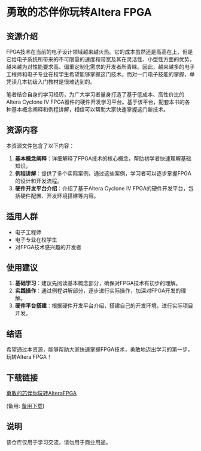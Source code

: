 # 勇敢的芯伴你玩转Altera FPGA

## 资源介绍

FPGA技术在当前的电子设计领域越来越火热。它的成本虽然还是高高在上，但是它给电子系统所带来的不可限量的速度和带宽及其在灵活性、小型性方面的优势，越来越为对性能要求高、偏重定制化需求的开发者所青睐。因此，越来越多的电子工程师和电子专业在校学生希望能够掌握这门技术。而对一门电子技能的掌握，单凭读几本初级入门教材是很难达到的。

笔者结合自身的学习经历，为广大学习者量身打造了基于低成本、高性价比的Altera Cyclone Ⅳ FPGA器件的硬件开发学习平台。基于该平台，配套本书的各种基本概念阐释和例程讲解，相信可以帮助大家快速掌握这门新技术。

## 资源内容

本资源文件包含了以下内容：

1. **基本概念阐释**：详细解释了FPGA技术的核心概念，帮助初学者快速理解基础知识。
2. **例程讲解**：提供了多个实际案例，通过这些案例，学习者可以逐步掌握FPGA的设计和开发流程。
3. **硬件开发平台介绍**：介绍了基于Altera Cyclone Ⅳ FPGA的硬件开发平台，包括硬件配置、开发环境搭建等内容。

## 适用人群

- 电子工程师
- 电子专业在校学生
- 对FPGA技术感兴趣的开发者

## 使用建议

1. **基础学习**：建议先阅读基本概念部分，确保对FPGA技术有初步的理解。
2. **实践操作**：通过例程讲解部分，逐步进行实际操作，加深对FPGA开发的理解。
3. **硬件平台搭建**：根据硬件开发平台介绍，搭建自己的开发环境，进行实际项目开发。

## 结语

希望通过本资源，能够帮助大家快速掌握FPGA技术，勇敢地迈出学习的第一步，玩转Altera FPGA！

## 下载链接
[勇敢的芯伴你玩转AlteraFPGA](https://pan.quark.cn/s/294681582798) 

(备用: [备用下载](https://pan.baidu.com/s/1I31rT8N_Irr_yw2NrG0-yA?pwd=1234))

## 说明

该仓库仅用于学习交流，请勿用于商业用途。
